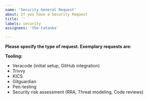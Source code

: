 ```yaml
---
name: 'Security General Request'
about: If you have a Security Request
title: ''
labels: security
assignees: 'the-tatanka'

---
```


**Please specify the type of request. Exemplary requests are:**

**Tooling:**   

* Veracode (initial setup, GitHub integration)
* Trivvy
* KICS
* Gitguardian
* Pen-testing
* Security risk assessment (RRA, Threat modeling, Code reviews)
